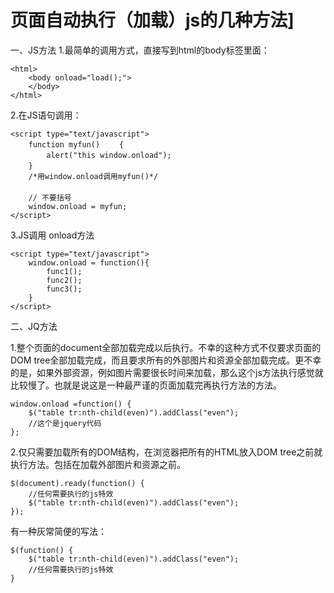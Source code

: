 # 页面自动执行（加载）js的几种方法]

一、JS方法
1.最简单的调用方式，直接写到html的body标签里面：

```
<html> 
    <body onload="load();">
    </body> 
</html>
```

2.在JS语句调用：

```
<script type="text/javascript">
    function myfun() 　　{ 　　 
        alert("this window.onload"); 　　
    } 　　
    /*用window.onload调用myfun()*/　
    　
    // 不要括号
    window.onload = myfun;
</script>
```



 

3.JS调用 onload方法 



```
<script type="text/javascript">
    window.onload = function(){
        func1();
        func2();
        func3(); 
    }
</script>
```



 

二、JQ方法

1.整个页面的document全部加载完成以后执行。不幸的这种方式不仅要求页面的DOM  tree全部加载完成，而且要求所有的外部图片和资源全部加载完成。更不幸的是，如果外部资源，例如图片需要很长时间来加载，那么这个js方法执行感觉就比较慢了。也就是说这是一种最严谨的页面加载完再执行方法的方法。

```
window.onload =function() { 
    $("table tr:nth-child(even)").addClass("even"); 
    //这个是jquery代码 
};
```

 

2.仅只需要加载所有的DOM结构，在浏览器把所有的HTML放入DOM tree之前就执行方法。包括在加载外部图片和资源之前。

```
$(document).ready(function() { 
    //任何需要执行的js特效
    $("table tr:nth-child(even)").addClass("even"); 
});
```

 

有一种灰常简便的写法：

```
$(function() { 
    $("table tr:nth-child(even)").addClass("even"); 
    //任何需要执行的js特效
}
```